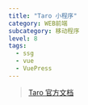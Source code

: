 ```yaml
---
title: "Taro 小程序"
category: WEB前端
subcategory: 移动程序
level: 8
tags:
  - ssg
  - vue
  - VuePress
---
```


> [Taro 官方文档](https://docs.taro.zone/docs/GETTING-STARTED) 